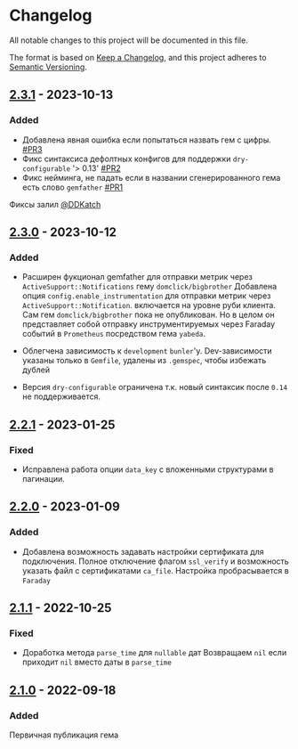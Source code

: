 # Changelog

All notable changes to this project will be documented in this file.

The format is based on [Keep a Changelog](https://keepachangelog.com/en/1.0.0/),
and this project adheres to [Semantic Versioning](https://semver.org/spec/v2.0.0.html).

## [2.3.1] - 2023-10-13
### Added
- Добавлена явная ошибка если попытаться назвать гем с цифры. [#PR3](https://github.com/domclick/gemfather/pull/3)
- Фикс синтаксиса дефолтных конфигов для поддержки `dry-configurable` '> 0.13' [#PR2](https://github.com/domclick/gemfather/pull/2)
- Фикс нейминга, не падать если в названии сгенерированного гема есть слово `gemfather` [#PR1](https://github.com/domclick/gemfather/pull/1)

Фиксы залил [@DDKatch](https://github.com/DDKatch)

## [2.3.0] - 2023-10-12
### Added
- Расширен фукционал gemfather для отправки метрик через `ActiveSupport::Notifications` гему `domclick/bigbrother`
Добавлена опция `config.enable_instrumentation` для отправки метрик через `ActiveSupport::Notification`. включается на уровне руби клиента.
Сам гем `domclick/bigbrother` пока не опубликован. Но в целом он представляет собой отправку инструментируемых через Faraday событий в `Prometheus` посредством гема `yabeda`.

- Облегчена зависимость к `development` `bunler`'у.
Dev-зависимости указаны только в `Gemfile`, удалены из `.gemspec`, чтобы избежать дублей

- Версия `dry-configurable` ограничена т.к. новый синтаксик после `0.14` не поддерживается.

## [2.2.1] - 2023-01-25
### Fixed
- Исправлена работа опции `data_key` с вложенными структурами в пагинации.


## [2.2.0] - 2023-01-09
### Added
- Добавлена возможность задавать настройки сертификата для подключения.
Полное отключение флагом `ssl_verify` и возможность указать файл с сертификатами `ca_file`. Настройка пробрасывается в `Faraday`


## [2.1.1] - 2022-10-25
### Fixed
- Доработка метода `parse_time` для `nullable` дат
Возвращаем `nil` если приходит `nil` вместо даты в `parse_time`


## [2.1.0] - 2022-09-18
### Added
Первичная публикация гема

[2.3.1]: https://github.com/domclick/gemfather/compare/2.3.0...2.3.1
[2.3.0]: https://github.com/domclick/gemfather/compare/2.2.1...2.3.0
[2.2.1]: https://github.com/domclick/gemfather/compare/2.2.0...2.2.1
[2.2.0]: https://github.com/domclick/gemfather/compare/2.1.1...2.2.0
[2.1.1]: https://github.com/domclick/gemfather/compare/2.1.0...2.1.1
[2.1.0]: https://github.com/domclick/gemfather/releases/tag/2.1.0